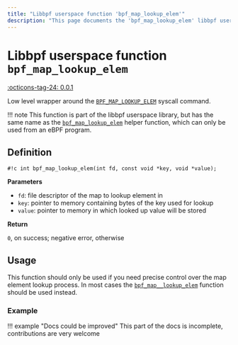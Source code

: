 ```yaml
---
title: "Libbpf userspace function 'bpf_map_lookup_elem'"
description: "This page documents the 'bpf_map_lookup_elem' libbpf userspace function, including its definition, usage, and examples."
---
```

# Libbpf userspace function `bpf_map_lookup_elem`

<!-- [LIBBPF_TAG] -->
[:octicons-tag-24: 0.0.1](https://github.com/libbpf/libbpf/releases/tag/v0.0.1)
<!-- [/LIBBPF_TAG] -->

Low level wrapper around the [`BPF_MAP_LOOKUP_ELEM`](../../../linux/syscall/BPF_MAP_LOOKUP_ELEM.md) syscall command.

!!! note
    This function is part of the libbpf userspace library, but has the same name as the [`bpf_map_lookup_elem`](../../../linux/helper-function/bpf_map_lookup_elem.md) helper function, which can only be used from an eBPF program.

## Definition

`#!c int bpf_map_lookup_elem(int fd, const void *key, void *value);`

**Parameters**

- `fd`: file descriptor of the map to lookup element in
- `key`: pointer to memory containing bytes of the key used for lookup
- `value`: pointer to memory in which looked up value will be stored

**Return**

`0`, on success; negative error, otherwise

## Usage

This function should only be used if you need precise control over the map element lookup process. In most cases the [`bpf_map__lookup_elem`](bpf_map__lookup_elem.md) function should be used instead.

### Example

!!! example "Docs could be improved"
    This part of the docs is incomplete, contributions are very welcome
